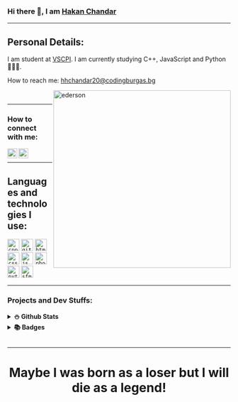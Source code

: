 ### Hi there 👋, I am [Hakan Chandar](https://github.com/HHChandar20/)

<hr>

## Personal Details:

I am student at [VSCPI](https://www.codingburgas.bg/). I am currently studying C++, JavaScript and Python👨🏻‍🏫.

How to reach me: hhchandar20@codingburgas.bg

<img align="right" alt="ederson" src="https://c.tenor.com/9qZhM0uswAYAAAAd/bully-maguire-dance.gif" width= "400" height= "400"/>

<br>
<hr>

### How to connect with me:

<a href = "https://www.instagram.com/h_chandar/"><img align="left" alt="instagram" width="22px" src="https://cdn.jsdelivr.net/npm/simple-icons@v3/icons/instagram.svg"></a>
<a href = "https://www.facebook.com/hakan.chandar.12/"><img align="left" alt="instagram" width="22px" src="https://cdn.jsdelivr.net/npm/simple-icons@v3/icons/facebook.svg"></a>
<br>
<hr>

## Languages and technologies I use:

<code><img height="27" src="https://pbs.twimg.com/media/D1oRoQ0WsAA036b.png" alt="cpp"></code>
<code><img height="27" src="https://upload.wikimedia.org/wikipedia/commons/9/91/Octicons-mark-github.svg" alt="git"></code>
<code><img height="27" src="https://upload.wikimedia.org/wikipedia/commons/2/21/Devicon-html5-plain-wordmark.svg" alt="html"></code>
<code><img height="27" src="https://user-images.githubusercontent.com/63719283/116717419-8809a000-a9e1-11eb-8e3c-148c4456be99.png" alt="css"></code>
<code><img height="27" src="http://www.wsmachinery.com.au/wp-content/uploads/2016/03/js-logo-300x300.png" alt="js"></code>
<code><img height="27" src="https://i.pinimg.com/originals/9c/ea/ba/9ceaba69b7a9f89158ff953107978f3e.png" alt="photoshop"></code>
<code><img height="27" src="https://dev.bg/wp-content/uploads/2021/03/1200px-python-logo-notext.svg_.png" alt="python"></code>
<code><img height="27" src="https://upload.wikimedia.org/wikipedia/commons/thumb/a/a0/SFML_Logo.svg/1200px-SFML_Logo.svg.png" alt="sfml"></code>
<br>
<hr>

### Projects and Dev Stuffs:

<details>	
  <summary><b>⛄ Github Stats</b></summary>

![Grade](https://github-readme-stats.vercel.app/api?username=hhchandar20&show_icons=true&theme=merko&count_private=true)
<br>
![Top Langs](https://github-readme-stats.vercel.app/api/top-langs/?username=hhchandar20&theme=merko)
  <br>
<hr>
</details>

<details style = "display: inline;">
  <summary><b>📚 Badges</b></summary>

<a href ="https://www.credly.com/earner/earned/badge/66534970-07ab-45db-8467-b8138122654e"><img align="left" alt="Word Office 2016" width="200px" src="https://images.credly.com/size/680x680/images/fd092703-61db-4e9f-9c7c-2211d44ca87d/MOS_Word.png" ></a>
<a href ="https://www.credly.com/badges/381f603e-6864-4e40-8380-3b372a1fe4fe"><img align="left" alt="Javascript" width="200px" src="https://images.credly.com/size/340x340/images/16840ea3-5c9a-4599-853e-7e15bac7748e/MTA-Introduction_to_Programming_Using_JavaScript-600x600.png" ></a>

</details>  

<br>
<hr>

<div align="center">
  
  # Maybe I was born as a loser but I will die as a legend!

</div>

